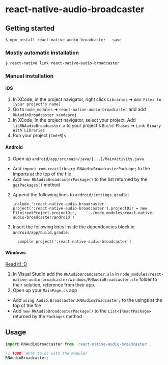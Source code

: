 
# react-native-audio-broadcaster

## Getting started

`$ npm install react-native-audio-broadcaster --save`

### Mostly automatic installation

`$ react-native link react-native-audio-broadcaster`

### Manual installation


#### iOS

1. In XCode, in the project navigator, right click `Libraries` ➜ `Add Files to [your project's name]`
2. Go to `node_modules` ➜ `react-native-audio-broadcaster` and add `RNAudioBroadcaster.xcodeproj`
3. In XCode, in the project navigator, select your project. Add `libRNAudioBroadcaster.a` to your project's `Build Phases` ➜ `Link Binary With Libraries`
4. Run your project (`Cmd+R`)<

#### Android

1. Open up `android/app/src/main/java/[...]/MainActivity.java`
  - Add `import com.reactlibrary.RNAudioBroadcasterPackage;` to the imports at the top of the file
  - Add `new RNAudioBroadcasterPackage()` to the list returned by the `getPackages()` method
2. Append the following lines to `android/settings.gradle`:
  	```
  	include ':react-native-audio-broadcaster'
  	project(':react-native-audio-broadcaster').projectDir = new File(rootProject.projectDir, 	'../node_modules/react-native-audio-broadcaster/android')
  	```
3. Insert the following lines inside the dependencies block in `android/app/build.gradle`:
  	```
      compile project(':react-native-audio-broadcaster')
  	```

#### Windows
[Read it! :D](https://github.com/ReactWindows/react-native)

1. In Visual Studio add the `RNAudioBroadcaster.sln` in `node_modules/react-native-audio-broadcaster/windows/RNAudioBroadcaster.sln` folder to their solution, reference from their app.
2. Open up your `MainPage.cs` app
  - Add `using Audio.Broadcaster.RNAudioBroadcaster;` to the usings at the top of the file
  - Add `new RNAudioBroadcasterPackage()` to the `List<IReactPackage>` returned by the `Packages` method


## Usage
```javascript
import RNAudioBroadcaster from 'react-native-audio-broadcaster';

// TODO: What to do with the module?
RNAudioBroadcaster;
```
  